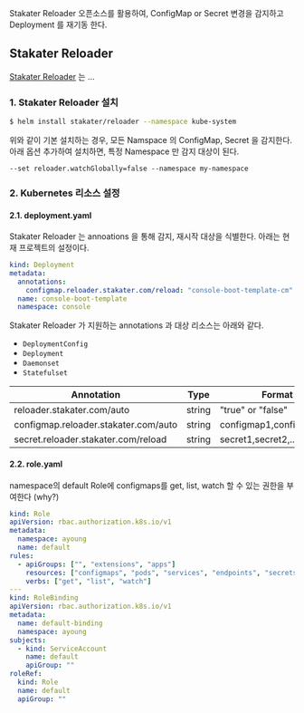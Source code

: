 
Stakater Reloader 오픈소스를 활용하여, ConfigMap or Secret 변경을 감지하고 Deployment 를 재기동 한다.

## Stakater Reloader
[Stakater Reloader](https://github.com/stakater/Reloader) 는 ...

### 1. Stakater Reloader 설치
```bash
$ helm install stakater/reloader --namespace kube-system
```
위와 같이 기본 설치하는 경우, 모든 Namspace 의 ConfigMap, Secret 을 감지한다.
아래 옵션 추가하여 설치하면, 특정 Namespace 만 감지 대상이 된다.
```
--set reloader.watchGlobally=false --namespace my-namespace
```

### 2. Kubernetes 리소스 설정

#### 2.1. deployment.yaml

Stakater Reloader 는 annoations 을 통해 감지, 재시작 대상을 식별한다.
아래는 현재 프로젝트의 설정이다.
```yaml
kind: Deployment
metadata:
  annotations:
    configmap.reloader.stakater.com/reload: "console-boot-template-cm"
  name: console-boot-template
  namespace: console
```

Stakater Reloader 가 지원하는 annotations 과 대상 리소스는 아래와 같다.
* `DeploymentConfig`
* `Deployment`
* `Daemonset`
* `Statefulset`

| Annotation | Type | Format |
|--|--|--|
| reloader.stakater.com/auto | string | "true" or "false" |
| configmap.reloader.stakater.com/auto | string | configmap1,configmap2,... |
| secret.reloader.stakater.com/reload | string | secret1,secret2,... |

#### 2.2. role.yaml   
namespace의 default Role에 configmaps를 get, list, watch 할 수 있는 권한을 부여한다 (why?)

```yaml
kind: Role
apiVersion: rbac.authorization.k8s.io/v1
metadata:
  namespace: ayoung
  name: default
rules:
  - apiGroups: ["", "extensions", "apps"]
    resources: ["configmaps", "pods", "services", "endpoints", "secrets"]
    verbs: ["get", "list", "watch"]
---
kind: RoleBinding
apiVersion: rbac.authorization.k8s.io/v1
metadata:
  name: default-binding
  namespace: ayoung
subjects:
  - kind: ServiceAccount
    name: default
    apiGroup: ""
roleRef:
  kind: Role
  name: default
  apiGroup: ""
```
